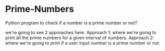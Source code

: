 # Prime-Numbers
Python program to check if a number is a prime number or not?

we're going to see 2 approaches here.
Approach 1: 
            where we're going to print all the prime numbers for a given interval of numbers.
Approach 2:
            where we're going to print if a user input number is a prime number or not.
